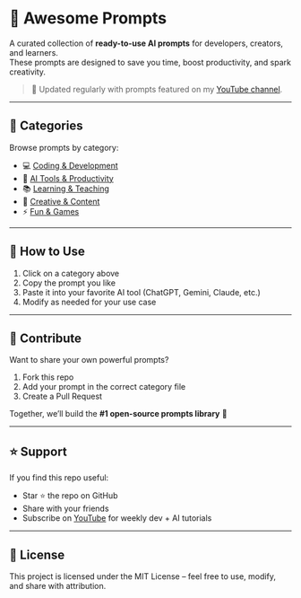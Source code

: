 # 🌟 Awesome Prompts

A curated collection of **ready-to-use AI prompts** for developers, creators, and learners.  
These prompts are designed to save you time, boost productivity, and spark creativity.  

> 🚀 Updated regularly with prompts featured on my [YouTube channel](https://www.youtube.com/@xplatformtech).

---

## 📂 Categories

Browse prompts by category:

- 💻 [Coding & Development](coding/coding-prompts.md)  
- 🤖 [AI Tools & Productivity](ai-tools/ai-tools-prompts.md)  
- 📚 [Learning & Teaching](learning/learning-prompts.md)  
- 🎨 [Creative & Content](creative/creative-prompts.md)  
- ⚡ [Fun & Games](fun/fun-prompts.md)  

---

## 🚀 How to Use

1. Click on a category above  
2. Copy the prompt you like  
3. Paste it into your favorite AI tool (ChatGPT, Gemini, Claude, etc.)  
4. Modify as needed for your use case  

---

## 🤝 Contribute

Want to share your own powerful prompts?  

1. Fork this repo  
2. Add your prompt in the correct category file  
3. Create a Pull Request  

Together, we’ll build the **#1 open-source prompts library** 🎉

---

## ⭐ Support

If you find this repo useful:  
- Star ⭐ the repo on GitHub  
- Share with your friends  
- Subscribe on [YouTube](https://www.youtube.com/@xplatformtech) for weekly dev + AI tutorials  

---

## 📜 License

This project is licensed under the MIT License – feel free to use, modify, and share with attribution.

